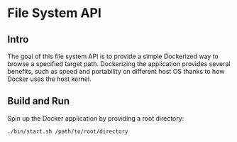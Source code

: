 # File System API

## Intro

The goal of this file system API is to provide a simple Dockerized way to browse a specified target path. Dockerizing the application provides several benefits, such as speed and portability on different host OS thanks to how Docker uses the host kernel.

## Build and Run

Spin up the Docker application by providing a root directory:

<code>./bin/start.sh /path/to/root/directory</code>
